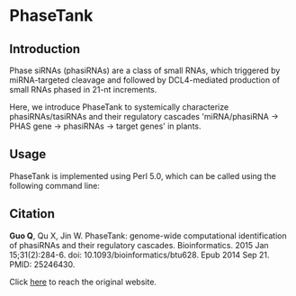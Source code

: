 # PhaseTank

## Introduction

Phase siRNAs (phasiRNAs) are a class of small RNAs, which triggered by miRNA-targeted cleavage and followed by DCL4-mediated production of small RNAs phased in 21-nt increments.

Here, we introduce PhaseTank to systemically characterize phasiRNAs/tasiRNAs and their regulatory cascades 'miRNA/phasiRNA -> PHAS gene -> phasiRNAs -> target genes' in plants.

## Usage

PhaseTank is implemented using Perl 5.0, which can be called using the following command line:


## Citation

**Guo Q**, Qu X, Jin W. PhaseTank: genome-wide computational identification of phasiRNAs and their regulatory cascades. Bioinformatics. 2015 Jan 15;31(2):284-6. doi: 10.1093/bioinformatics/btu628. Epub 2014 Sep 21. PMID: 25246430.

Click [here](http://phasetank.sourceforge.net/) to reach the original website.
